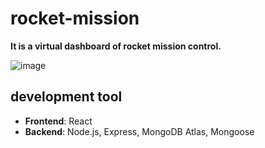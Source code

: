 # rocket-mission
**It is a virtual dashboard of rocket mission control.**

![image](https://user-images.githubusercontent.com/64058170/156914626-39a079ad-0bdf-4880-9d32-3d3473fd6554.png)

## development tool
- **Frontend**: React
- **Backend**: Node.js, Express, MongoDB Atlas, Mongoose
